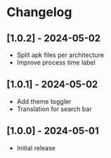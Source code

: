 # Changelog
## [1.0.2] - 2024-05-02
- Split apk files per architecture
- Improve process time label

## [1.0.1] - 2024-05-02
- Add theme toggler
- Translation for search bar

## [1.0.0] - 2024-05-01
- Initial release